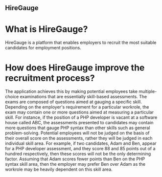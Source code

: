## HireGauge

# What is HireGauge?
HireGauge is a platform that enables employers to recruit the most suitable candidates for employment positions. 

# How does HireGauge improve the recruitment process?
The application achieves this by making potential employees take multiple-choice examinations that are essentially skill-based assessments. The exams are composed of questions aimed at gauging a specific skill. Depending on the employer's requirement for a particular workrole, the exam may contain one or more questions aimed at measuring a particular skill. For instance, if the position of a PHP developer is vacant at a software house called ABC, the assessments presented to candidates may contain more questions that gauge PHP syntax than other skills such as general problem-solving. Potential employees will not be judged on the basis of their overall score on the assessments, rather they will be judged in each individual skill area. For example, if two candidates, Adam and Ben, appear for a PHP developer assessment, and they score 88 and 85 points out of a hundred respectively, then these scores will not be the only determining factor. Assuming that Adam scores fewer points than Ben on the PHP syntax skill area, then the employer may prefer Ben over Adam as the workrole may be heavily dependent on this skill area.
